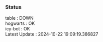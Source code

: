 ### Status


table : DOWN  
hogwarts : OK  
icy-bot : OK  
Latest Update : 2024-10-22 19:09:19.386827
